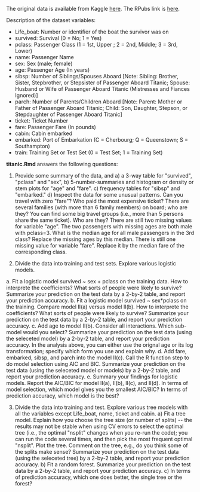 The original data is available from Kaggle [here](http://www.kaggle.com/c/titanic-gettingStarted/data). The RPubs link is [here](http://rpubs.com/shngli/93031).

Description of the dataset variables:

- Life_boat: Number or identifier of the boat the survivor was on
- survived: Survival (0 = No; 1 = Yes)
- pclass: Passenger Class (1 = 1st, Upper ; 2 = 2nd, Middle; 3 = 3rd, Lower)
- name: Passenger Name
- sex: Sex (male; female)
- age: Passenger Age (In years)
- sibsp: Number of Siblings/Spouses Aboard [Note: Sibling: Brother, Sister, Stepbrother, or Stepsister of Passenger Aboard Titanic; Spouse: Husband or Wife of Passenger Aboard Titanic (Mistresses and Fiances Ignored)] 
- parch: Number of Parents/Children Aboard [Note: Parent: Mother or Father of Passenger Aboard Titanic; Child: Son, Daughter, Stepson, or Stepdaughter of Passenger Aboard Titanic]
- ticket: Ticket Number
- fare: Passenger Fare (In pounds)
- cabin: Cabin embarked
- embarked: Port of Embarkation (C = Cherbourg; Q = Queenstown; S = Southampton)
- train: Training Set or Test Set (0 = Test Set; 1 = Training Set)

**titanic.Rmd** answers the following questions:

1) Provide some summary of the data, and
a) a 3-way table for "survived", "pclass" and "sex",
b) 5-number-summaries and histogram or density or stem plots for "age" and "fare".
c) frequency tables for "sibsp" and "embarked."
d) Inspect the data for some unusual patterns. Can you travel with zero "fare"? Who paid the most expensive ticket? There are several families (with more than 6 family members) on board; who are they? You can find some big travel groups (i.e., more than 5 persons share the same ticket). Who are they? There are still two missing values for variable "age". The two passengers with missing ages are both male with pclass=3. What is the median age for all male passengers in the 3rd class? Replace the missing ages by this median. There is still one missing value for variable "fare". Replace it by the median fare of the corresponding class. 

2) Divide the data into training and test sets. Explore various logistic models.

a. Fit a logistic model survived ~ sex + pclass on the training data. How to interprete the coefficients? What sorts of people were likely to survive? Summarize your prediction on the test data by a 2-by-2 table, and report your prediction accuracy.
b. Fit a logistic model survived ~ sex*pclass on the training. Compare model II(a) versus model II(b). How to interprete the coefficients? What sorts of people were likely to survive? Summarize your prediction on the test data by a 2-by-2 table, and report your prediction accuracy. 
c. Add age to model II(b). Consider all interactions. Which sub-model would you select? Summarize your prediction on the test data (using the seleceted model) by a 2-by-2 table, and report your prediction accuracy. In the analysis above, you can either use the orignal age or its log transformation; specify which form you use and explain why. 
d. Add fare, embarked, sibsp, and parch into the model II(c). Call the R function step to do model selection using AIC and BIC. Summarize your prediction on the test data (using the seleceted model or models) by a 2-by-2 table, and report your prediction accuracy. 
e. Summary your findings for logistic models. Report the AIC/BIC for model II(a), II(b), II(c), and II(d). In terms of model selection, which model gives you the smallest AIC/BIC? In terms of prediction accuracy, which model is the best? 

3) Divide the data into training and test. Explore various tree models with all the variables except Life_boat, name, ticket and cabin.
a) Fit a tree model. Explain how you choose the tree size (or number of splits) -- the results may not be stable when using CV errors to select the optimal tree (i.e., the optimal "nsplit" changes when you re-run the code); you can run the code several times, and then pick the most frequent optimal "nsplit". Plot the tree. Comment on the tree, e.g., do you think some of the splits make sense? Summarize your prediction on the test data (using the seleceted tree) by a 2-by-2 table, and report your prediction accuracy.
b) Fit a random forest. Summarize your prediction on the test data by a 2-by-2 table, and report your prediction accuracy. 
c) In terms of prediction accuracy, which one does better, the single tree or the forest?
